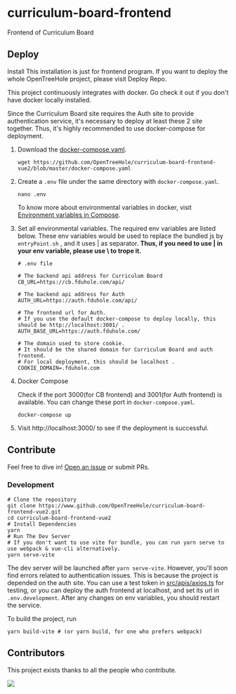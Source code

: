 # curriculum-board-frontend

Frontend of Curriculum Board

## Deploy

Install
This installation is just for frontend program. If you want to deploy the whole OpenTreeHole project, please visit Deploy Repo.

This project continuously integrates with docker. Go check it out if you don't have docker locally installed.

Since the Curriculum Board site requires the Auth site to provide authentication service, it's necessary to deploy at least these 2 site together. Thus, it's highly recommended to use docker-compose for deployment.

1. Download the [docker-compose.yaml](https://github.com/OpenTreeHole/curriculum-board-frontend-vue2/blob/master/docker-compose.yaml).
    ```shell
    wget https://github.com/OpenTreeHole/curriculum-board-frontend-vue2/blob/master/docker-compose.yaml
    ```

2. Create a ```.env``` file under the same directory with ```docker-compose.yaml```.
    ```shell
    nano .env
    ```
    
    To know more about environmental variables in docker, visit [Environment variables in Compose](https://docs.docker.com/compose/environment-variables/).

3. Set all environmental variables. The required env variables are listed below.
   These env variables would be used to replace the bundled js by ```entryPoint.sh``` , and it uses  | as separator. **Thus, if you need to use | in your env variable, please use \ to trope it.**
   ```dotenv
   # .env file
   
   # The backend api address for Curriculum Board
   CB_URL=https://cb.fduhole.com/api/
   
   # The backend api address for Auth
   AUTH_URL=https://auth.fduhole.com/api/
   
   # The frontend url for Auth.
   # If you use the default docker-compose to deploy locally, this should be http://localhost:3001/ .
   AUTH_BASE_URL=https://auth.fduhole.com/
   
   # The domain used to store cookie.
   # It should be the shared domain for Curriculum Board and auth frontend.
   # For local deployment, this should be localhost .
   COOKIE_DOMAIN=.fduhole.com
   ```

4. Docker Compose

   Check if the port 3000(for CB frontend) and 3001(for Auth frontend) is available. 
   You can change these port in ```docker-compose.yaml```.
   ```shell
   docker-compose up
   ```

5. Visit http://localhost:3000/ to see if the deployment is successful.

## Contribute

Feel free to dive in! [Open an issue](https://github.com/OpenTreeHole/curriculum-board-frontend-vue2/issues/new) or submit PRs.

### Development

```shell
# Clone the repository
git clone https://www.github.com/OpenTreeHole/curriculum-board-frontend-vue2.git
cd curriculum-board-frontend-vue2
# Install Dependencies
yarn
# Run The Dev Server
# If you don't want to use vite for bundle, you can run yarn serve to use webpack & vue-cli alternatively.
yarn serve-vite
```

The dev server will be launched after ```yarn serve-vite```. However, you'll soon find errors related to authentication issues.
This is because the project is depended on the auth site. You can use a test token in [src/apis/axios.ts](https://github.com/OpenTreeHole/curriculum-board-frontend-vue2/blobs/master/src/apis/axios.ts) for testing, or you can deploy the auth frontend at localhost, and set its url in ```.env.development```.
After any changes on env variables, you should restart the service.

To build the project, run
```shell
yarn build-vite # (or yarn build, for one who prefers webpack)
```

## Contributors

This project exists thanks to all the people who contribute.

<a href="https://github.com/OpenTreeHole/curriculum-board-frontend-vue2/graphs/contributors">
  <img src="https://contrib.rocks/image?repo=OpenTreeHole/curriculum-board-frontend-vue2" />
</a>
